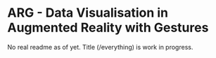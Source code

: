 ARG - Data Visualisation in Augmented Reality with Gestures
===========================================================

No real readme as of yet. Title (/everything) is work in progress.
